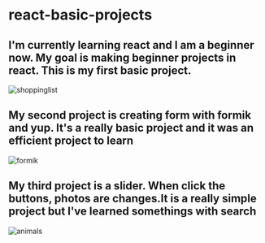 # react-basic-projects
## I'm currently learning react and I am a beginner now.  My goal is making beginner projects in react. This is my first basic project.
![shoppinglist](https://user-images.githubusercontent.com/119332810/236807543-21255fe5-8b44-4867-a08f-e775ec348985.png)

## My second project is creating form with formik and yup. It's a really basic project and it was an efficient project to learn 
![formik](https://github.com/Eda-Inal/react-basic-projects/assets/119332810/b0f9cf70-c02c-43bd-892e-2648b7c8b0b1)


 ## My third project is a slider. When click the buttons, photos are changes.It is a really simple project but I've learned somethings with search
![animals](https://github.com/Eda-Inal/react-basic-projects/assets/119332810/51faec41-f096-4200-8a7c-5452ead1749d)
